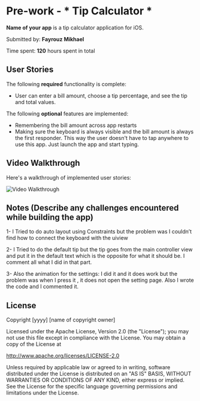 # Pre-work - * Tip Calculator *

**Name of your app** is a tip calculator application for iOS.

Submitted by: **Fayrouz Mikhael**

Time spent: **120** hours spent in total

## User Stories

The following **required** functionality is complete:

* User can enter a bill amount, choose a tip percentage, and see the tip and total values.

The following **optional** features are implemented:
* Remembering the bill amount across app restarts
* Making sure the keyboard is always visible and the bill amount is always the first responder. This way the user doesn't have to tap anywhere to use this app. Just launch the app and start typing.

## Video Walkthrough 

Here's a walkthrough of implemented user stories:

<img src= 'Tip-Calculator-/1.gif' title='Video Walkthrough' width='' alt='Video Walkthrough' />




## Notes (Describe any challenges encountered while building the app)
1- I Tried to do auto layout using Constraints but the problem was I couldn’t find how to connect the keyboard with the uiview

2- I Tried to do the default tip but the tip goes from the main controller view and put it in the default text which is the opposite for what it should be. 
I comment all what I did in that part.

3- Also the animation for the settings: I did it and it does work but the problem was when I press it , it does not open the setting page. Also I wrote the code and I commented it.


## License

Copyright [yyyy] [name of copyright owner]

Licensed under the Apache License, Version 2.0 (the "License");
you may not use this file except in compliance with the License.
You may obtain a copy of the License at

http://www.apache.org/licenses/LICENSE-2.0

Unless required by applicable law or agreed to in writing, software
distributed under the License is distributed on an "AS IS" BASIS,
WITHOUT WARRANTIES OR CONDITIONS OF ANY KIND, either express or implied.
See the License for the specific language governing permissions and
limitations under the License.

